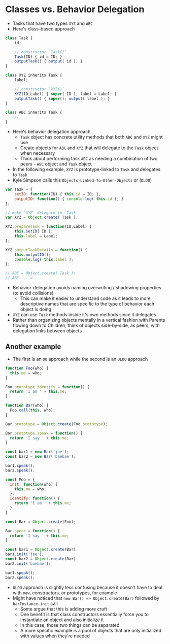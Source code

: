 # Classes vs. Behavior Delegation

* Tasks that have two types `XYZ` and `ABC`
* Here's class-based approach

```javascript
class Task {
	id;

	// constructor `Task()`
	Task(ID) { id = ID; }
	outputTask() { output( id ); }
}

class XYZ inherits Task {
	label;

	// constructor `XYZ()`
	XYZ(ID,Label) { super( ID ); label = Label; }
	outputTask() { super(); output( label ); }
}

class ABC inherits Task {
	// ...
}
```

* Here's behavior delegation approach
  * `Task` object has concrete utility methods that both `ABC` and `XYZ` might use
  * Create objects for `ABC` and `XYZ` that will delegate to the `Task` object when necessary
  * Think about performing task `ABC` as needing a combination of two peers - `ABC` object and `Task` object
* In the following example, `XYZ` is prototype-linked to `Task` and delegates to `Task`
* Kyle Simpson calls this `Objects-Linked-To-Other-Objects` or (`OLOO`)

```javascript
var Task = {
	setID: function(ID) { this.id = ID; },
	outputID: function() { console.log( this.id ); }
};

// make `XYZ` delegate to `Task`
var XYZ = Object.create( Task );

XYZ.prepareTask = function(ID,Label) {
	this.setID( ID );
	this.label = Label;
};

XYZ.outputTaskDetails = function() {
	this.outputID();
	console.log( this.label );
};

// ABC = Object.create( Task );
// ABC ... = ...
```

* Behavior-delegation avoids naming overwriting / shadowing properties (to avoid collisions)
  * This can make it easier to understand code as it leads to more descriptive names that are specific to the type of behavior each object is doing
* `XYZ` can use `Task` methods inside it's own methods since it delegates
* Rather than organizing objects mentally in a vertical fashion with Parents flowing down to Children, think of objects side-by-side, as peers, with delegation links between objects

## Another example

* The first is an `OO` approach while the second is an `OLOO` approach

```javascript
function Foo(who) {
  this.me = who;
}

Foo.prototype.identify = function() {
  return 'I am ' + this.me;
}

function Bar(who) {
  Foo.call(this, who);
}

Bar.prototype = Object.create(Foo.prototype);

Bar.prototype.speak = function() {
  return 'I say ' + this.me;
}

const bar1 = new Bar('jae');
const bar2 = new Bar('baebae');

bar1.speak();
bar2.speak();
```

```javascript
const Foo = {
  init: function(who) {
    this.me = who;
  },
  identify: function() {
    return 'I am ' + this.me;
  }
}

const Bar = Object.create(Foo);

Bar.speak = function() {
  return 'I say ' + this.me;
}

const bar1 = Object.create(Bar)
bar1.init('jae');
const bar2 = Object.create(Bar)
bar2.init('baebae');

bar1.speak();
bar2.speak();
```

* `OLOO` approach is slightly less confusing because it doesn't have to deal with `new`, constructors, or prototypes, for example
* Might have noticed that `new Bar() => Object.create(Bar)` followed by `barInstance.init` call
  * Some argue that this is adding more cruft
  * One benefit is that class constructors essentially force you to instantiate an object and also initialize it
  * In this case, those two things can be separated
  * A more specific example is a pool of objects that are only initialized with values when they're needed
